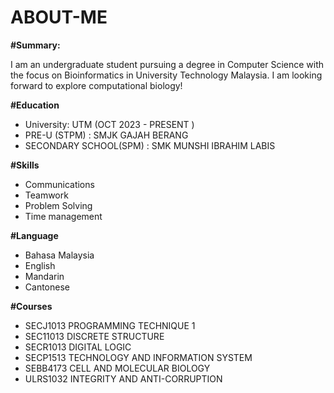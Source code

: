 # ABOUT-ME
**#Summary:**

I am an undergraduate student pursuing a degree in Computer Science with the focus on Bioinformatics in University Technology Malaysia. I am looking forward to explore computational biology!

**#Education**
- University: UTM (OCT 2023 - PRESENT )
- PRE-U (STPM) : SMJK GAJAH BERANG
- SECONDARY SCHOOL(SPM) : SMK MUNSHI IBRAHIM LABIS 

**#Skills**
- Communications
- Teamwork
- Problem Solving
- Time management

**#Language**
- Bahasa Malaysia
- English
- Mandarin
- Cantonese

**#Courses**
- SECJ1013 PROGRAMMING TECHNIQUE 1
- SEC11013 DISCRETE STRUCTURE
- SECR1013 DIGITAL LOGIC
- SECP1513 TECHNOLOGY AND INFORMATION SYSTEM
- SEBB4173 CELL AND MOLECULAR BIOLOGY
- ULRS1032 INTEGRITY AND ANTI-CORRUPTION



